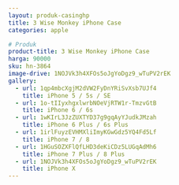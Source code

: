 ```yaml
---
layout: produk-casinghp
title: 3 Wise Monkey iPhone Case
categories: apple

# Produk
product-title: 3 Wise Monkey iPhone Case
harga: 90000
sku: hn-3864
image-drive: 1NOJVk3h4XFOs5oJgYoDgz9_wTuPV2rEK
gallery:
  - url: 1qp4mbcXgjM2dVW2FyDnYRiSvXsb7UJf4
    title: iPhone 5 / 5s / SE
  - url: 1o-tIIyxhgxlwrbNOeVjRTW1r-TmzvGtB
    title: iPhone 6 / 6s
  - url: 1wKIrL3JzZUXTYD37g9gqAyYJudkJMzah
    title: iPhone 6 Plus / 6s Plus
  - url: 1irlFuyzEVHMXliImyKGwGdz5YQ4Fd5Lf
    title: iPhone 7 / 8
  - url: 1HGuSOZXFlQfLHD3deKiCDz5LUGqAdMh6
    title: iPhone 7 Plus / 8 Plus
  - url: 1NOJVk3h4XFOs5oJgYoDgz9_wTuPV2rEK
    title: iPhone X
---
```

